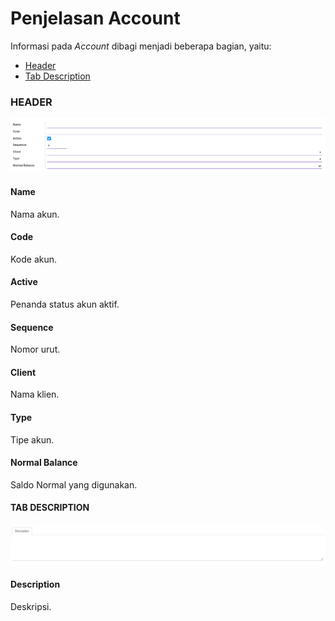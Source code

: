 # Penjelasan Account

Informasi pada *Account* dibagi menjadi beberapa bagian, yaitu:

* [Header](#bagian-header)
* [Tab Description](#tab-description)

### <a name="bagian-header">HEADER</a>

![](../../../img/account/bagian-header.png)

#### <a name="field-name">Name</a>

Nama akun.

#### <a name="field-code">Code</a>

Kode akun.

#### <a name="field-active">Active</a>

Penanda status akun aktif.

#### <a name="field-sequence">Sequence</a>

Nomor urut.

#### <a name="field-client">Client</a>

Nama klien.

#### <a name="field-type">Type</a>

Tipe akun.

#### <a name="field-normal-balance">Normal Balance</a>

Saldo Normal yang digunakan.

#### <a name="tab-description">TAB DESCRIPTION</a>

![](../../../img/account/tab-description.png)

#### <a name="field-description">Description</a>

Deskripsi.

